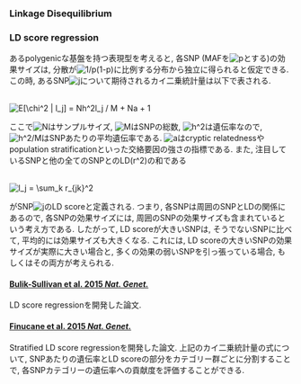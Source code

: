 ### Linkage Disequilibrium


### LD score regression
あるpolygenicな基盤を持つ表現型を考えると, 各SNP (MAFを<img src="https://latex.codecogs.com/gif.latex?p" title="p" />とする)の効果サイズは, 分散が<img src="https://latex.codecogs.com/gif.latex?1/p(1-p)" title="1/p(1-p)" />に比例する分布から独立に得られると仮定できる. この時, あるSNP<img src="https://latex.codecogs.com/gif.latex?j" title="j" />について期待されるカイ二乗統計量は以下で表される.<br><br>

<img src="https://latex.codecogs.com/gif.latex?E[\chi^2&space;|&space;l_j]&space;=&space;Nh^2l_j&space;/&space;M&space;&plus;&space;Na&space;&plus;&space;1" title="E[\chi^2 | l_j] = Nh^2l_j / M + Na + 1" /><br>

ここで<img src="https://latex.codecogs.com/gif.latex?N" title="N" />はサンプルサイズ, <img src="https://latex.codecogs.com/gif.latex?M" title="M" />はSNPの総数, <img src="https://latex.codecogs.com/gif.latex?h^2" title="h^2" />は遺伝率なので, <img src="https://latex.codecogs.com/gif.latex?h^2/M" title="h^2/M" />はSNPあたりの平均遺伝率である. <img src="https://latex.codecogs.com/gif.latex?a" title="a" />はcryptic relatednessやpopulation stratificationといった交絡要因の強さの指標である. また, 注目しているSNPと他の全てのSNPとのLD(r^2)の和である<br><br>

<img src="https://latex.codecogs.com/gif.latex?l_j&space;=&space;\sum_k&space;r_{jk}^2" title="l_j = \sum_k r_{jk}^2" /><br>

がSNP<img src="https://latex.codecogs.com/gif.latex?j" title="j" />のLD scoreと定義される. つまり, 各SNPは周囲のSNPとLDの関係にあるので, 各SNPの効果サイズには, 周囲のSNPの効果サイズも含まれているという考え方である. したがって, LD scoreが大きいSNPは, そうでないSNPに比べて, 平均的には効果サイズも大きくなる. これには, LD scoreの大きいSNPの効果サイズが実際に大きい場合と, 多くの効果の弱いSNPを引っ張っている場合, もしくはその両方が考えられる.

#### [Bulik-Sullivan et al. 2015 _Nat. Genet._](https://www.nature.com/articles/ng.3211)
LD score regressionを開発した論文.

#### [Finucane et al. 2015 _Nat. Genet._](https://www.nature.com/articles/ng.3404)
Stratified LD score regressionを開発した論文. 上記のカイ二乗統計量の式について, SNPあたりの遺伝率とLD scoreの部分をカテゴリー群ごとに分割することで, 各SNPカテゴリーの遺伝率への貢献度を評価することができる.